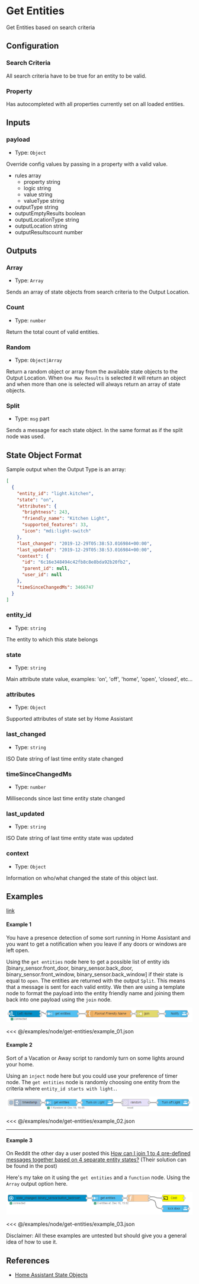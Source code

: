 # Get Entities

Get Entities based on search criteria

## Configuration

### Search Criteria

All search criteria have to be true for an entity to be valid.

### Property

Has autocompleted with all properties currently set on all loaded entities.

## Inputs

### payload

- Type: `Object`

Override config values by passing in a property with a valid value.

- rules array
  - property string
  - logic string
  - value string
  - valueType string
- outputType string
- outputEmptyResults boolean
- outputLocationType string
- outputLocation string
- outputResultscount number

## Outputs

### Array

- Type: `Array`

Sends an array of state objects from search criteria to the Output Location.

### Count

- Type: `number`

Return the total count of valid entities.

### Random

- Type: `Object|Array`

Return a random object or array from the available state objects to the Output Location. When <code>One Max Results</code> is selected it will return an object and when more than one is selected will always return an array of state objects.

### Split

- Type: `msg` part

Sends a message for each state object. In the same format as if the split node was used.

## State Object Format

Sample output when the Output Type is an array:

```json
[
  {
    "entity_id": "light.kitchen",
    "state": "on",
    "attributes": {
      "brightness": 243,
      "friendly_name": "Kitchen Light",
      "supported_features": 33,
      "icon": "mdi:light-switch"
    },
    "last_changed": "2019-12-29T05:38:53.016984+00:00",
    "last_updated": "2019-12-29T05:38:53.016984+00:00",
    "context": {
      "id": "6c16e348494c42fb8c8e8bda92b20fb2",
      "parent_id": null,
      "user_id": null
    },
    "timeSinceChangedMs": 3466747
  }
]
```

### entity_id

- Type: `string`

The entity to which this state belongs

### state

- Type: `string`

Main attribute state value, examples: 'on', 'off', 'home', 'open', 'closed', etc...

### attributes

- Type: `Object`

Supported attributes of state set by Home Assistant

### last_changed

- Type: `string`

ISO Date string of last time entity state changed

### timeSinceChangedMs

- Type: `number`

Milliseconds since last time entity state changed

### last_updated

- Type: `string`

ISO Date string of last time entity state was updated

### context

- Type: `Object`

Information on who/what changed the state of this object last.

## Examples

<InfoPanelOnly>

[link](https://zachowj.github.io/node-red-contrib-home-assistant-websocket/node/get-entities.html#examples)

</InfoPanelOnly>

<DocsOnly>

#### Example 1

You have a presence detection of some sort running in Home Assistant and you want to get a notification when you leave if any doors or windows are left open.

Using the `get entities` node here to get a possible list of entity ids [binary_sensor.front_door, binary_sensor.back_door, binary_sensor.front_window, binary_sensor.back_window] if their state is equal to `open`. The entities are returned with the output `Split`. This means that a message is sent for each valid entity. We then are using a template node to format the payload into the entity friendly name and joining them back into one payload using the `join` node.

![screenshot](./images/get-entities_03.png)

<<< @/examples/node/get-entities/example_01.json

#### Example 2

Sort of a Vacation or Away script to randomly turn on some lights around your home.

Using an `inject` node here but you could use your preference of timer node. The `get entities` node is randomly choosing one entity from the criteria where `entity_id starts with light.`.

![screenshot](./images/get-entities_02.png)

<<< @/examples/node/get-entities/example_02.json

---

#### Example 3

On Reddit the other day a user posted this [How can I join 1 to 4 pre-defined messages together based on 4 separate entity states?](https://www.reddit.com/r/homeassistant/comments/a628cw/nodered_how_can_i_join_1_to_4_predefined_messages/) (Their solution can be found in the post)

Here's my take on it using the `get entities` and a `function` node. Using the `Array` output option here.

![screenshot](./images/get-entities_01.png)

<<< @/examples/node/get-entities/example_03.json

Disclaimer: All these examples are untested but should give you a general idea of how to use it.

</DocsOnly>

## References

- [Home Assistant State Objects](https://home-assistant.io/docs/configuration/state_object/)
